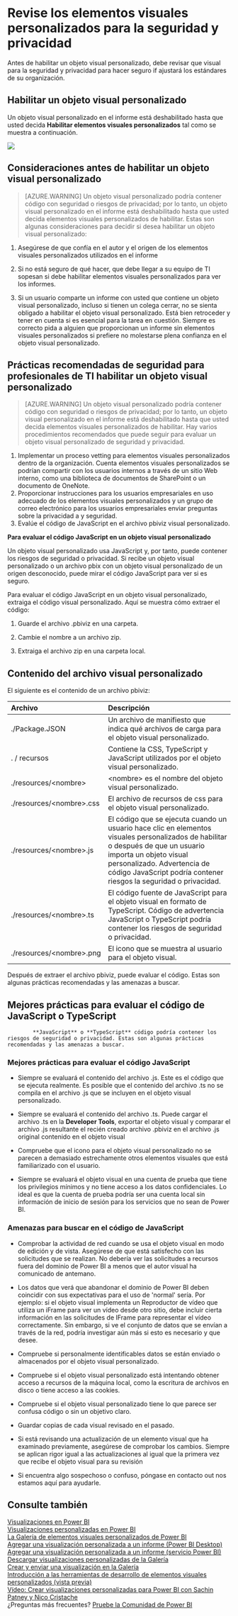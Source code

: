 <properties
   pageTitle="Revise los elementos visuales personalizados para la seguridad y privacidad"
   description="Antes de habilitar un objeto visual personalizado, debe revisar que visual para la seguridad y privacidad para hacer seguro if ajustará los estándares de su organización."
   services="powerbi"
   documentationCenter=""
   authors="guyinacube"
   manager="erikre"
   backup=""
   editor=""
   tags=""
   qualityFocus="no"
   qualityDate=""/>

<tags
   ms.service="powerbi"
   ms.devlang="NA"
   ms.topic="article"
   ms.tgt_pltfrm="NA"
   ms.workload="powerbi"
   ms.date="10/10/2016"
   ms.author="asaxton"/>

# Revise los elementos visuales personalizados para la seguridad y privacidad

Antes de habilitar un objeto visual personalizado, debe revisar que visual para la seguridad y privacidad para hacer seguro if ajustará los estándares de su organización.

## Habilitar un objeto visual personalizado

<a name="enable"></a>Un objeto visual personalizado en el informe está deshabilitado hasta que usted decida **Habilitar elementos visuales personalizados** tal como se muestra a continuación.  

![](media/powerbi-custom-visuals-review-for-security-and-privacy/EmptyVisual.png)

## Consideraciones antes de habilitar un objeto visual personalizado  
<a name="considerations"></a>

> [AZURE.WARNING] Un objeto visual personalizado podría contener código con seguridad o riesgos de privacidad; por lo tanto, un objeto visual personalizado en el informe está deshabilitado hasta que usted decida elementos visuales personalizados de habilitar. Estas son algunas consideraciones para decidir si desea habilitar un objeto visual personalizado:

1. Asegúrese de que confía en el autor y el origen de los elementos visuales personalizados utilizados en el informe

2. Si no está seguro de qué hacer, que debe llegar a su equipo de TI sopesan si debe habilitar elementos visuales personalizados para ver los informes.

3. Si un usuario comparte un informe con usted que contiene un objeto visual personalizado, incluso si tienen un colega cerrar, no se sienta obligado a habilitar el objeto visual personalizado. Está bien retroceder y tener en cuenta si es esencial para la tarea en cuestión. Siempre es correcto pida a alguien que proporcionan un informe sin elementos visuales personalizados si prefiere no molestarse plena confianza en el objeto visual personalizado.

## Prácticas recomendadas de seguridad para profesionales de TI habilitar un objeto visual personalizado  
<a name="security"></a>

> [AZURE.WARNING] Un objeto visual personalizado podría contener código con seguridad o riesgos de privacidad; por lo tanto, un objeto visual personalizado en el informe está deshabilitado hasta que usted decida elementos visuales personalizados de habilitar. Hay varios procedimientos recomendados que puede seguir para evaluar un objeto visual personalizado de seguridad y privacidad.

1.  Implementar un proceso vetting para elementos visuales personalizados dentro de la organización. Cuenta elementos visuales personalizados se podrían compartir con los usuarios internos a través de un sitio Web interno, como una biblioteca de documentos de SharePoint o un documento de OneNote.
2.  Proporcionar instrucciones para los usuarios empresariales en uso adecuado de los elementos visuales personalizados y un grupo de correo electrónico para los usuarios empresariales enviar preguntas sobre la privacidad a y seguridad.
3.  Evalúe el código de JavaScript en el archivo pbiviz visual personalizado.

**Para evaluar el código JavaScript en un objeto visual personalizado**

Un objeto visual personalizado usa JavaScript y, por tanto, puede contener los riesgos de seguridad o privacidad. Si recibe un objeto visual personalizado o un archivo pbix con un objeto visual personalizado de un origen desconocido, puede mirar el código JavaScript para ver si es seguro.

Para evaluar el código JavaScript en un objeto visual personalizado, extraiga el código visual personalizado. Aquí se muestra cómo extraer el código:  

1. Guarde el archivo .pbiviz en una carpeta.

2. Cambie el nombre a un archivo zip.

3. Extraiga el archivo zip en una carpeta local.

## Contenido del archivo visual personalizado

El siguiente es el contenido de un archivo pbiviz:

| **Archivo**                     | **Descripción**                                                                                                                                                           |
|:-----------------------------|:--------------------------------------------------------------------------------------------------------------------------------------------------------------------------|
| ./Package.JSON               | Un archivo de manifiesto que indica qué archivos de carga para el objeto visual personalizado.                                                                                                 |
| . / recursos                  | Contiene la CSS, TypeScript y JavaScript utilizados por el objeto visual personalizado.                                                                                                   |
| ./resources/&lt;nombre&gt;     | &lt;nombre&gt; es el nombre del objeto visual personalizado.                                                                                                                            |
| ./resources/&lt;nombre&gt;.css | El archivo de recursos de css para el objeto visual personalizado.                                                                                                                              |
| ./resources/&lt;nombre&gt;.js  | El código que se ejecuta cuando un usuario hace clic en elementos visuales personalizados de habilitar o después de que un usuario importa un objeto visual personalizado. Advertencia de código JavaScript podría contener riesgos la seguridad o privacidad. |
| ./resources/&lt;nombre&gt;.ts  | El código fuente de JavaScript para el objeto visual en formato de TypeScript. Código de advertencia JavaScript o TypeScript podría contener los riesgos de seguridad o privacidad.                            |
| ./resources/&lt;nombre&gt;.png | El icono que se muestra al usuario para el objeto visual.                                                                                                                                |

Después de extraer el archivo pbiviz, puede evaluar el código. Estas son algunas prácticas recomendadas y las amenazas a buscar.

## Mejores prácticas para evaluar el código de JavaScript o TypeScript


            **JavaScript** o **TypeScript** código podría contener los riesgos de seguridad o privacidad. Estas son algunas prácticas recomendadas y las amenazas a buscar.

### Mejores prácticas para evaluar el código JavaScript

-  Siempre se evaluará el contenido del archivo .js. Este es el código que se ejecuta realmente. Es posible que el contenido del archivo .ts no se compila en el archivo .js que se incluyen en el objeto visual personalizado.

-  Siempre se evaluará el contenido del archivo .ts. Puede cargar el archivo .ts en la **Developer Tools**, exportar el objeto visual y comparar el archivo .js resultante el recién creado archivo .pbiviz en el archivo .js original contenido en el objeto visual

-  Compruebe que el icono para el objeto visual personalizado no se parecen a demasiado estrechamente otros elementos visuales que está familiarizado con el usuario.

-  Siempre se evaluará el objeto visual en una cuenta de prueba que tiene los privilegios mínimos y no tiene acceso a los datos confidenciales. Lo ideal es que la cuenta de prueba podría ser una cuenta local sin información de inicio de sesión para los servicios que no sean de Power BI.

### Amenazas para buscar en el código de JavaScript

-  Comprobar la actividad de red cuando se usa el objeto visual en modo de edición y de vista. Asegúrese de que está satisfecho con las solicitudes que se realizan. No debería ver las solicitudes a recursos fuera del dominio de Power BI a menos que el autor visual ha comunicado de antemano.

-  Los datos que verá que abandonar el dominio de Power BI deben coincidir con sus expectativas para el uso de 'normal' sería. Por ejemplo: si el objeto visual implementa un Reproductor de vídeo que utiliza un iFrame para ver un vídeo desde otro sitio, debe incluir cierta información en las solicitudes de IFrame para representar el vídeo correctamente. Sin embargo, si ve el conjunto de datos que se envían a través de la red, podría investigar aún más si esto es necesario y que desee.

-  Compruebe si personalmente identificables datos se están enviado o almacenados por el objeto visual personalizado.

-  Compruebe si el objeto visual personalizado está intentando obtener acceso a recursos de la máquina local, como la escritura de archivos en disco o tiene acceso a las cookies.

-  Compruebe si el objeto visual personalizado tiene lo que parece ser confusa código o sin un objetivo claro.

-  Guardar copias de cada visual revisado en el pasado.

-  Si está revisando una actualización de un elemento visual que ha examinado previamente, asegúrese de comprobar los cambios. Siempre se aplican rigor igual a las actualizaciones al igual que la primera vez que recibe el objeto visual para su revisión

-  Si encuentra algo sospechoso o confuso, póngase en contacto out nos estamos aquí para ayudarle.

## Consulte también

[Visualizaciones en Power BI](powerbi-service-visualizations-for-reports.md)  
[Visualizaciones personalizadas en Power BI](powerbi-custom-visuals.md)  
[La Galería de elementos visuales personalizados de Power BI](https://app.powerbi.com/visuals)  
[Agregar una visualización personalizada a un informe (Power BI Desktop)](powerbi-custom-visuals-use.md)  
[Agregar una visualización personalizada a un informe (servicio Power BI)](powerbi-custom-visuals-add-to-report.md)  
[Descargar visualizaciones personalizadas de la Galería](powerbi-custom-visuals-download-from-the-gallery.md)  
[Crear y enviar una visualización en la Galería](powerbi-custom-visuals-create-for-the-gallery.md)  
[Introducción a las herramientas de desarrollo de elementos visuales personalizados (vista previa)](powerbi-custom-visuals-getting-started-with-developer-tools.md)  
[Vídeo: Crear visualizaciones personalizadas para Power BI con Sachin Patney y Nico Cristache](https://www.youtube.com/watch?v=kULc2VbwjCc)  
¿Preguntas más frecuentes? [Pruebe la Comunidad de Power BI](http://community.powerbi.com/)